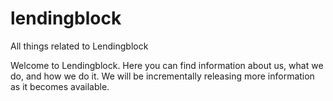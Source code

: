 # lendingblock
All things related to Lendingblock

Welcome to Lendingblock. Here you can find information about us, what we do, and how we do it. We will be incrementally releasing more information as it becomes available.
